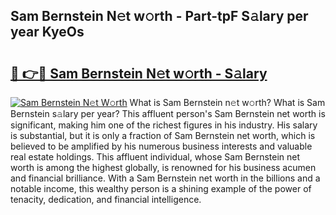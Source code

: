 ## Sam Bernstein N𝚎t w𝚘rth - Part-tpF S𝚊lary per year KyeOs

# <h2><a href="http://gc0bjt.nevu.top/?p=Sam+Bernstein">🔗 👉🔴 Sam Bernstein N𝚎t w𝚘rth - S𝚊lary</a></h2>

[![Sam Bernstein N𝚎t W𝚘rth](https://i.imgur.com/Oavwk0R.jpeg)](http://gc0bjt.nevu.top/?p=Sam+Bernstein)
What is Sam Bernstein n𝚎t w𝚘rth? What is Sam Bernstein s𝚊lary per year?
This affluent person's Sam Bernstein net worth is significant, making him one of the richest figures in his industry. His salary is substantial, but it is only a fraction of Sam Bernstein net worth, which is believed to be amplified by his numerous business interests and valuable real estate holdings. This affluent individual, whose Sam Bernstein net worth is among the highest globally, is renowned for his business acumen and financial brilliance. With a Sam Bernstein net worth in the billions and a notable income, this wealthy person is a shining example of the power of tenacity, dedication, and financial intelligence.
